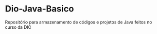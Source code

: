 # Dio-Java-Basico
Repositório para armazenamento de códigos e projetos de Java feitos no curso da DIO
